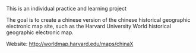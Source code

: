 This is an individual practice and learning project

The goal is to create a chinese version of the chinese historical geographic electronic map site, such as the Harvard University World historical geographic electronic map.


Website: http://worldmap.harvard.edu/maps/chinaX
